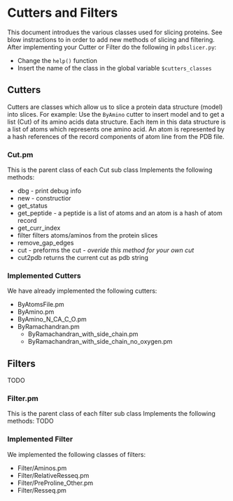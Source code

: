 # Cutters and Filters

This document introdues the various classes used for slicing proteins. 
See blow instractions to in order to add new methods of slicing and filtering.
After implementing your Cutter or Filter do the following in ```pdbslicer.py```:
* Change the ```help()``` function
* Insert the name of the class in the global variable ```$cutters_classes```

## Cutters
Cutters are classes which allow us to slice a protein data structure (model) into slices.
For example: Use  the ```ByAmino``` cutter to insert model and to get a list (Cut) of its amino acids data structure.
Each item in this data structure is a list of atoms which represents one amino acid.
An atom is represented by a hash references of the record components of atom line from the PDB file.

### Cut.pm
This is the parent class of each Cut sub class
Implements the following methods:
* dbg - print debug info
* new - constructior 
* get_status  
* get_peptide  - a peptide is a list of atoms and an atom is a hash of atom record
* get_curr_index 
* filter  filters atoms/aminos from the protein slices
* remove_gap_edges 
* cut  - preforms the cut - *overide this method for your own cut*
* cut2pdb returns the current cut as pdb string

### Implemented Cutters

We have already implemented the following cutters:
* ByAtomsFile.pm
* ByAmino.pm
* ByAmino_N_CA_C_O.pm
* ByRamachandran.pm
	* ByRamachandran_with_side_chain.pm
	* ByRamachandran_with_side_chain_no_oxygen.pm

## Filters 
TODO

### Filter.pm
This is the parent class of each filter sub class
Implements the following methods:
TODO
 
### Implemented Filter
We implemented the following classes of filters:
* Filter/Aminos.pm
* Filter/RelativeResseq.pm
* Filter/PreProline_Other.pm
* Filter/Resseq.pm

